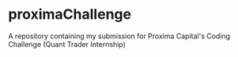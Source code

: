 # proximaChallenge
A repository containing my submission for Proxima Capital's Coding Challenge (Quant Trader Internship)
